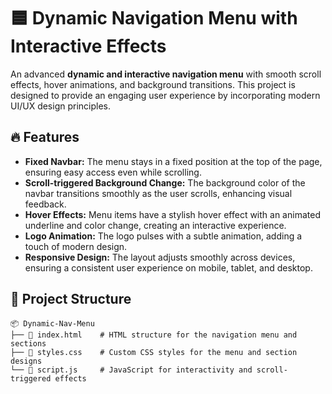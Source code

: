 # 🟦 Dynamic Navigation Menu with Interactive Effects

An advanced **dynamic and interactive navigation menu** with smooth scroll effects, hover animations, and background transitions. This project is designed to provide an engaging user experience by incorporating modern UI/UX design principles.

## 🔥 Features

- **Fixed Navbar:** The menu stays in a fixed position at the top of the page, ensuring easy access even while scrolling.
- **Scroll-triggered Background Change:** The background color of the navbar transitions smoothly as the user scrolls, enhancing visual feedback.
- **Hover Effects:** Menu items have a stylish hover effect with an animated underline and color change, creating an interactive experience.
- **Logo Animation:** The logo pulses with a subtle animation, adding a touch of modern design.
- **Responsive Design:** The layout adjusts smoothly across devices, ensuring a consistent user experience on mobile, tablet, and desktop.

## 📂 Project Structure

```plaintext
📦 Dynamic-Nav-Menu
├── 📄 index.html    # HTML structure for the navigation menu and sections
├── 📄 styles.css    # Custom CSS styles for the menu and section designs
└── 📄 script.js     # JavaScript for interactivity and scroll-triggered effects
